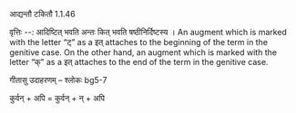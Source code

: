

 आद्यन्तौ टकितौ 1.1.46 


वृत्तिः --: आदिष्टित् भवति अन्तः कित् भवति षष्ठीनिर्दिष्टस्य । An augment which is marked with the letter “ट्” as a इत् attaches to the beginning of the term in the genitive case. On the other hand, an augment which is marked with the letter “क्” as a इत् attaches to the end of the term in the genitive case. 


गीतासु उदाहरणम् – श्लोकः bg5-7 


कुर्वन् + अपि = कुर्वन् + न् + अपि 


